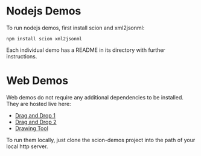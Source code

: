Nodejs Demos
============

To run nodejs demos, first install scion and xml2jsonml:

    npm install scion xml2jsonml

Each individual demo has a README in its directory with further instructions.

Web Demos
=========

Web demos do not require any additional dependencies to be installed. They are hosted live here:

- [Drag and Drop 1](http://jbeard4.github.com/SCION/demos/drag-and-drop/drag-and-drop.html)
- [Drag and Drop 2](http://jbeard4.github.com/SCION/demos/drag-and-drop/drag-and-drop2.html)
- [Drawing Tool](http://jbeard4.github.com/SCION/demos/drawing-tool/drawing-tool.html)

To run them locally, just clone the scion-demos project into the path of your local http server.

